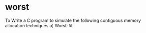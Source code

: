 # worst
To Write a C program to simulate the following contiguous memory allocation techniques a) Worst-fit
